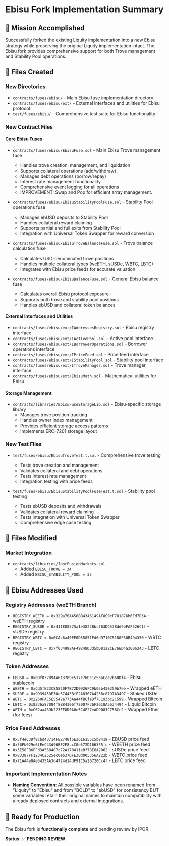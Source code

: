 # Ebisu Fork Implementation Summary

## 🎯 Mission Accomplished

Successfully forked the existing Liquity implementation into a new Ebisu strategy while preserving the original Liquity implementation intact. The Ebisu fork provides comprehensive support for both Trove management and Stability Pool operations.

## 📁 Files Created

### New Directories
- `contracts/fuses/ebisu/` - Main Ebisu fuse implementation directory
- `contracts/fuses/ebisu/ext/` - External interfaces and utilities for Ebisu protocol
- `test/fuses/ebisu/` - Comprehensive test suite for Ebisu functionality

### New Contract Files

#### Core Ebisu Fuses
- `contracts/fuses/ebisu/EbisuFuse.sol` - Main Ebisu Trove management fuse
  - Handles trove creation, management, and liquidation
  - Supports collateral operations (add/withdraw)
  - Manages debt operations (borrow/repay)
  - Interest rate management functionality
  - Comprehensive event logging for all operations
  - IMPROVEMENT: Swap and Pop for efficient array management.

- `contracts/fuses/ebisu/EbisuStabilityPoolFuse.sol` - Stability Pool operations fuse
  - Manages ebUSD deposits to Stability Pool
  - Handles collateral reward claiming
  - Supports partial and full exits from Stability Pool
  - Integration with Universal Token Swapper for reward conversion

- `contracts/fuses/ebisu/EbisuTroveBalanceFuse.sol` - Trove balance calculation fuse
  - Calculates USD-denominated trove positions
  - Handles multiple collateral types (weETH, sUSDe, WBTC, LBTC)
  - Integrates with Ebisu price feeds for accurate valuation

- `contracts/fuses/ebisu/EbisuBalanceFuse.sol` - General Ebisu balance fuse
  - Calculates overall Ebisu protocol exposure
  - Supports both trove and stability pool positions
  - Handles ebUSD and collateral token balances

#### External Interfaces and Utilities
- `contracts/fuses/ebisu/ext/IAddressesRegistry.sol` - Ebisu registry interface 
- `contracts/fuses/ebisu/ext/IActivePool.sol` - Active pool interface
- `contracts/fuses/ebisu/ext/IBorrowerOperations.sol` - Borrower operations interface
- `contracts/fuses/ebisu/ext/IPriceFeed.sol` - Price feed interface
- `contracts/fuses/ebisu/ext/IStabilityPool.sol` - Stability pool interface
- `contracts/fuses/ebisu/ext/ITroveManager.sol` - Trove manager interface
- `contracts/fuses/ebisu/ext/EbisuMath.sol` - Mathematical utilities for Ebisu

#### Storage Management
- `contracts/libraries/EbisuFuseStorageLib.sol` - Ebisu-specific storage library
  - Manages trove position tracking
  - Handles owner index management
  - Provides efficient storage access patterns
  - Implements ERC-7201 storage layout

### New Test Files
- `test/fuses/ebisu/EbisuTroveTest.t.sol` - Comprehensive trove testing
  - Tests trove creation and management
  - Validates collateral and debt operations
  - Tests interest rate management
  - Integration testing with price feeds

- `test/fuses/ebisu/EbisuStabilityPoolFuseTest.t.sol` - Stability pool testing
  - Tests ebUSD deposits and withdrawals
  - Validates collateral reward claiming
  - Tests integration with Universal Token Swapper
  - Comprehensive edge case testing

## 📝 Files Modified

### Market Integration
- `contracts/libraries/IporFusionMarkets.sol`
  - Added `EBISU_TROVE = 34`
  - Added `EBISU_STABILITY_POOL = 35`

## 🏦 Ebisu Addresses Used

### Registry Addresses (weETH Branch)
- `REGISTRY_WEETH = 0x329a7BAA50BB43A6149AF8C9cF781876b6Fd7B3A` - weETH registry
- `REGISTRY_SUSDE = 0x411ED8575a1e3822Bbc763DC578dd9bFAF526C1f` - sUSDe registry
- `REGISTRY_WBTC = 0x0CAc6a40EE0D35851Fd6d9710C5180F30B494350` - WBTC registry
- `REGISTRY_LBTC = 0x7f034988AF49248D3d5bD81a2CE76ED4a3006243` - LBTC registry

### Token Addresses
- `EBUSD = 0x09fD37d9AA613789c517e76DF1c53aEce2b60Df4` - Ebisu stablecoin
- `WEETH = 0xCd5fE23C85820F7B72D0926FC9b05b43E359b7ee` - Wrapped eETH
- `SUSDE = 0x9D39A5DE30e57443BfF2A8307A4256c8797A3497` - Staked USDe
- `WBTC = 0x2260FAC5E5542a773Aa44fBCfeDf7C193bc2C599` - Wrapped Bitcoin
- `LBTC = 0x8236a87084f8B84306f72007F36F2618A5634494` - Liquid Bitcoin
- `WETH = 0xC02aaA39b223FE8D0A0e5C4F27eAD9083C756Cc2` - Wrapped Ether (for fees)

### Price Feed Addresses
- `0x5f4eC3Df9cbd43714FE2740f5E3616155c5b8419` - EBUSD price feed
- `0x36Fb029e6fEeC43d96BE2F8ccC0e572D1663F5fc` - WEETH price feed
- `0x3E58FB6FFd3A568487c72A170411eBf7BE6A2062` - sUSDe price feed
- `0x83387FF1234C2525ec0eb37DFE30d005356A222b` - WBTC price feed
- `0x71AA4e0Ae5435AA3d4724d14dF91C5a26720Cc4f` - LBTC price feed

### Important Implementation Notes
- **Naming Convention**: All possible variables have been renamed from "Liquity" to "Ebisu" and from "BOLD" to "ebUSD" for consistency BUT some variables retain their original names to maintain compatibility with already deployed contracts and external integrations.

## 🚀 Ready for Production

The Ebisu fork is **functionally complete** and pending review by IPOR.

**Status**: ✅ **PENDING REVIEW**